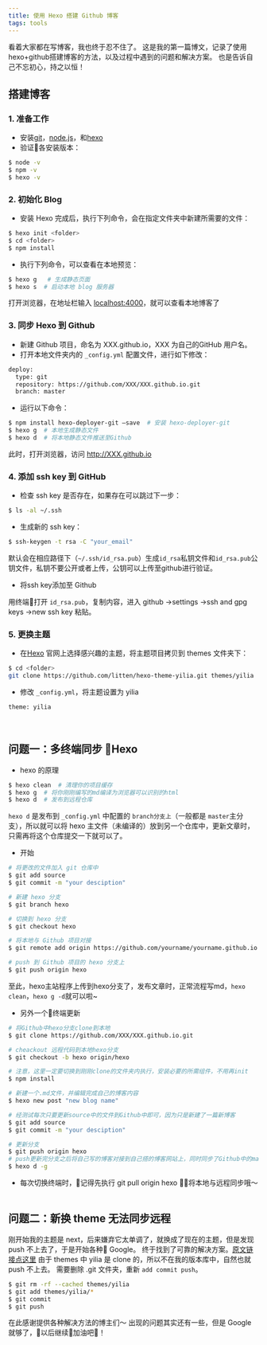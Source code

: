 ```yaml
---
title: 使用 Hexo 搭建 Github 博客
tags: tools
---
```

看着大家都在写博客，我也终于忍不住了。
这是我的第一篇博文，记录了使用hexo+github搭建博客的方法，以及过程中遇到的问题和解决方案。
也是告诉自己不忘初心，持之以恒！

## 搭建博客

### 1. 准备工作

- 安装[git](https://git-scm.com/downloads)，[node.js](https://nodejs.org/zh-cn/download/)，和[hexo](https://hexo.io/zh-cn/docs/index.html)
- 验证各安装版本：
``` bash
$ node -v
$ npm -v
$ hexo -v
```

### 2. 初始化 Blog
<!--more-->
- 安装 Hexo 完成后，执行下列命令，会在指定文件夹中新建所需要的文件：
``` bash
$ hexo init <folder> 
$ cd <folder>
$ npm install
```

- 执行下列命令，可以查看在本地预览：
``` bash
$ hexo g   # 生成静态页面
$ hexo s  # 启动本地 blog 服务器
```
打开浏览器，在地址栏输入 <u>localhost:4000</u>，就可以查看本地博客了

### 3. 同步 Hexo 到 Github
- 新建 Github 项目，命名为 XXX.github.io，XXX 为自己的GitHub 用户名。
- 打开本地文件夹内的 <code>_config.yml</code> 配置文件，进行如下修改：
``` bash
deploy:
  type: git
  repository: https://github.com/XXX/XXX.github.io.git
  branch: master
```
- 运行以下命令：
``` bash
$ npm install hexo-deployer-git –save  # 安装 hexo-deployer-git
$ hexo g  # 本地生成静态文件
$ hexo d  # 将本地静态文件推送至Github
```
此时，打开浏览器，访问 http://XXX.github.io

### 4. 添加 ssh key 到 GitHub
- 检查 ssh key 是否存在，如果存在可以跳过下一步：
``` bash
$ ls -al ~/.ssh
```
- 生成新的 ssh key：
``` bash
$ ssh-keygen -t rsa -C "your_email"
```
默认会在相应路径下（<code>~/.ssh/id_rsa.pub</code>）生成<code>id_rsa</code>私钥文件和<code>id_rsa.pub</code>公钥文件，私钥不要公开或者上传，公钥可以上传至github进行验证。

- 将ssh key添加至 Github

用终端打开 <code>id_rsa.pub</code>，复制内容，进入 github ->settings ->ssh and gpg keys ->new ssh key 粘贴。

### 5. 更换主题
- 在[Hexo](https://hexo.io/themes/) 官网上选择感兴趣的主题，将主题项目拷贝到 themes 文件夹下：
``` bash
$ cd <folder>
git clone https://github.com/litten/hexo-theme-yilia.git themes/yilia
```

- 修改 <code>_config.yml</code>，将主题设置为 yilia
``` bash
theme: yilia
```

&nbsp;
## 问题一：多终端同步 Hexo
- hexo 的原理
``` bash
$ hexo clean  # 清理你的项目缓存
$ hexo g  # 将你刚刚编写的md编译为浏览器可以识别的html
$ hexo d  # 发布到远程仓库
```
<code>hexo d</code> 是发布到 <code>_config.yml</code> 中配置的 <code>branch分支上</code>（一般都是 <code>master</code>主分支），所以就可以将 hexo 主文件（未编译的）放到另一个仓库中，更新文章时，只需再将这个仓库提交一下就可以了。

- 开始
``` bash
# 将更改的文件加入 git 仓库中
$ git add source 
$ git commit -m "your desciption"

# 新建 hexo 分支
$ git branch hexo

# 切换到 hexo 分支
$ git checkout hexo

# 将本地与 Github 项目对接
$ git remote add origin https://github.com/yourname/yourname.github.io.git

# push 到 Github 项目的 hexo 分支上
$ git push origin hexo
```
至此，hexo主站程序上传到hexo分支了，发布文章时，正常流程写md，<code>hexo clean</code>，<code>hexo g -d</code>就可以啦~

- 另外一个终端更新
``` bash
# 将Github中hexo分支clone到本地
$ git clone https://github.com/XXX/XXX.github.io.git

# cheackout 远程代码到本地hexo分支
$ git checkout -b hexo origin/hexo

# 注意，这里一定要切换到刚刚clone的文件夹内执行，安装必要的所需组件，不用再init
$ npm install

# 新建一个.md文件，并编辑完成自己的博客内容
$ hexo new post "new blog name"

# 经测试每次只要更新source中的文件到Github中即可，因为只是新建了一篇新博客
$ git add source
$ git commit -m "your desciption"

# 更新分支
$ git push origin hexo
# push更新完分支之后将自己写的博客对接到自己搭的博客网站上，同时同步了Github中的master
$ hexo d -g
```

- 每次切换终端时，记得先执行 git pull origin hexo 将本地与远程同步哦～
&nbsp;
## 问题二：新换 theme 无法同步远程

刚开始我的主题是 next，后来嫌弃它太单调了，就换成了现在的主题，但是发现 push 不上去了，于是开始各种 Google。
终于找到了可靠的解决方案。[原文链接点这里](https://pangjunpeng.com/2018/03/22/%E6%80%BB%E7%BB%93%E4%B8%80%E4%B8%8B%E8%BF%99%E5%87%A0%E5%A4%A9%E6%90%AD%E5%8D%9A%E5%AE%A2%E9%81%87%E5%88%B0%E7%9A%84%E9%97%AE%E9%A2%98%EF%BC%9A%E5%A4%9A%E7%BB%88%E7%AB%AF%E6%9B%B4%E6%96%B0hexo%EF%BC%8Cthems%E4%B8%BB%E9%A2%98%E6%8F%90%E4%BA%A4%E4%B8%8D%E4%B8%8A%E5%8E%BB%E7%AD%89/)
由于 themes 中 yilia 是 clone 的，所以不在我的版本库中，自然也就 push 不上去。
需要删除 .git 文件夹，重新 <code>add commit push</code>。

``` bash
$ git rm -rf --cached themes/yilia
$ git add themes/yilia/*
$ git commit
$ git push
```

在此感谢提供各种解决方法的博主们～
出现的问题其实还有一些，但是 Google 就够了，以后继续加油吧！
